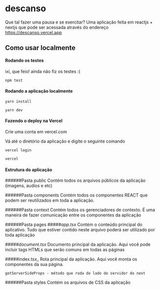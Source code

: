 # descanso

Que tal fazer uma pausa e se exercitar? Uma aplicação feita em reactjs + nextjs que pode ser acessada através do endereço https://descanso.vercel.app

## Como usar localmente

#### Rodando os testes

ixi, que feio! ainda não fiz os testes :(

```
npm test
```

#### Rodando a aplicação localmente

```
yarn install

yarn dev
```

#### Fazendo o deploy na Vercel

Crie uma conta em vercel.com

Vá até o diretório da aplicação e digite o seguinte comando

```
vercel login 
```

```
vercel
```

#### Estrutura do aplicação

######Pasta public
Contém todos os arquivos públicos da aplicação (imagens, audios e etc)

######Pasta components
Contém todos os componentes REACT que podem ser reutilizados em toda a aplicação.

######Pasta context
Contém todos os gerenciadores de contexto. É uma maneira de fazer comunicação entre os componentes da aplicação

######Pasta pages
#####_app.tsx_
Contém o conteúdo principal do aplicativo. Tudo que estiver contido neste arquivo poderá ser utilizado por toda aplicação

#####_document.tsx_
Documento principal da aplicação. Aqui você pode incluir tags HTMLs que serão comuns em todas as páginas

#####index.tsx_
Rota principal da aplicação. Aqui você monta os componentes da sua página.

```
getServerSideProps - método que roda do lado do servidor do next
```

######Pasta styles
Contém os arquivos de CSS da aplicação

